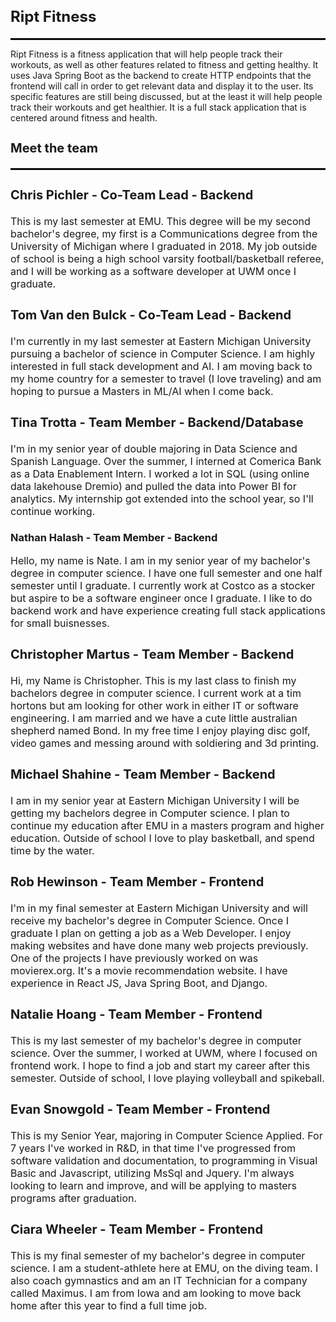 <h2 style="font-size:24px; font-weight:bold;">Ript Fitness</h2>
<hr style="border:1px solid #000; margin-top:10px;">

Ript Fitness is a fitness application that will help people track their workouts, as well as other features related to fitness and getting healthy. It uses Java Spring Boot as the backend to create HTTP endpoints that the frontend will call in order to get relevant data and display it to the user. Its specific features are still being discussed, but at the least it will help people track their workouts and get healthier. It is a full stack application that is centered around fitness and health.

<h3 style="font-size:20px; font-weight:bold;">Meet the team</p>
<hr style="border:1px solid #000; margin-top:10px;">

<h3 style="font-size:20px; font-weight:bold;">Chris Pichler - Co-Team Lead - Backend</h3>
<p style="font-size:16px;">This is my last semester at EMU. This degree will be my second bachelor's degree, my first is a Communications degree from the University of Michigan where I graduated in 2018. My job outside of school is being a high school varsity football/basketball referee, and I will be working as a software developer at UWM once I graduate.</p>

<h3 style="font-size:20px; font-weight:bold;">Tom Van den Bulck - Co-Team Lead - Backend</h3>
<p style="font-size:16px;">I'm currently in my last semester at Eastern Michigan University pursuing a bachelor of science in Computer Science. I am highly interested in full stack development and AI. I am moving back to my home country for a semester to travel (I love traveling) and am hoping to pursue a Masters in ML/AI when I come back.</p>

<h3 style="font-size:20px; font-weight:bold;">Tina Trotta - Team Member - Backend/Database</h3>
<p style="font-size:16px;">I'm in my senior year of double majoring in Data Science and Spanish Language. Over the summer, I interned at Comerica Bank as a Data Enablement Intern. I worked a lot in SQL (using online data lakehouse Dremio) and pulled the data into Power BI for analytics. My internship got extended into the school year, so I'll continue working.</p>

<h3 stystyle="font-size:20px; font-weight:bold;"> Nathan Halash - Team Member - Backend</h3>
<p style="font-size:16px;"> Hello, my name is Nate. I am in my senior year of my bachelor's degree in computer science. I have one full semester and one half semester until I graduate. I currently work at Costco as a stocker but aspire to be a software engineer once I graduate. I like to do backend work and have experience creating full stack applications for small buisnesses. </p>

<h3 style="font-size:20px; font-weight:bold;">Christopher Martus - Team Member - Backend</h3>
<p style="font-size:16px;">Hi, my Name is Christopher. This is my last class to finish my bachelors degree in computer science. I current work at a tim hortons but am looking for other work in either IT or software engineering. I am married and we have a cute little australian shepherd named Bond. In my free time I enjoy playing disc golf, video games and messing around with soldiering and 3d printing.</p>

<h3 style="font-size:20px; font-weight:bold;">Michael Shahine - Team Member - Backend</h3>
<p style="font-size:16px;">I am in my senior year at Eastern Michigan University I will be getting my bachelors degree in Computer science. I plan to continue my education after EMU in a masters program and higher education. Outside of school I love to play basketball, and spend time by the water.</p>

<h3 style="font-size:20px; font-weight:bold;">Rob Hewinson - Team Member - Frontend</h3>
<p style="font-size:16px;">I'm in my final semester at Eastern Michigan University and will receive my bachelor's degree in Computer Science. Once I graduate I plan on getting a job as a Web Developer. I enjoy making websites and have done many web projects previously. One of the projects I have previously worked on was movierex.org. It's a movie recommendation website. I have experience in React JS, Java Spring Boot, and Django.</p>

<h3 style="font-size:20px; font-weight:bold;">Natalie Hoang - Team Member - Frontend</h3>
<p style="font-size:16px;">This is my last semester of my bachelor's degree in computer science. Over the summer, I worked at UWM, where I focused on frontend work. I hope to find a job and start my career after this semester. Outside of school, I love playing volleyball and spikeball.</p>

<h3 style="font-size:20px; font-weight:bold;">Evan Snowgold - Team Member - Frontend</h3>
<p style="font-size:16px;">This is my Senior Year, majoring in Computer Science Applied. For 7 years I've worked in R&D, in that time I've progressed from software validation and documentation, to programming in Visual Basic and Javascript, utilizing MsSql and Jquery. I'm always looking to learn and improve, and will be applying to masters programs after graduation.</p>

<h3 style="font-size:20px; font-weight:bold;">Ciara Wheeler - Team Member - Frontend</h3>
<p style="font-size:16px;">This is my final semester of my bachelor's degree in computer science. I am a student-athlete here at EMU, on the diving team. I also coach gymnastics and am an IT Technician for a company called Maximus. I am from Iowa and am looking to move back home after this year to find a full time job.</p>

